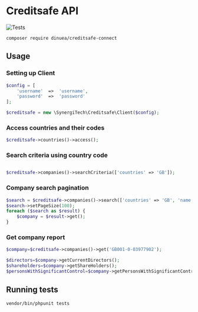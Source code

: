 # Creditsafe API

![Tests](https://github.com/SynergiTech/creditsafe-connect/workflows/Tests/badge.svg)

```
composer require dinuea/creditsafe-connect
```

## Usage

### Setting up Client
```php
$config = [
    'username'  =>  'username',
    'password'  =>  'password'
];

$creditsafe = new \SynergiTech\Creditsafe\Client($config);
```

### Access countries and their codes
```php
$creditsafe->countries()->access();
```

### Search criteria using country code
```php

$creditsafe->companies()->searchCriteria(['countries' => 'GB']);


```
### Company search pagination
```php
$search = $creditsafe->companies()->search(['countries' => 'GB', 'name' => 'GOOGLE UK LIMITED']);
$search->setPageSize(100);
foreach ($search as $result) {
    $company = $result->get();
}
```

### Get company report
```php
$company=$creditsafe->companies()->get('GB001-0-03977902');

$directors=$company->getCurrentDirectors();
$shareholders=$company->getShareHolders();
$personsWithSignificantControl=$company->getPersonsWithSignificantControl();
```

## Running tests
```
vendor/bin/phpunit tests
```
